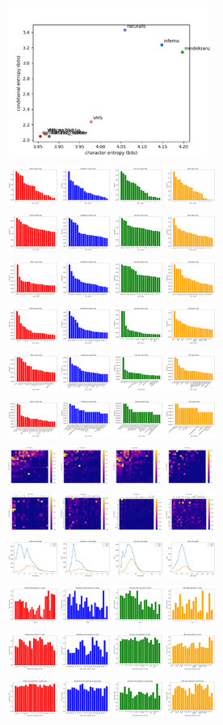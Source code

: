 <p float="left">
  <img src="./full_analysis/entropy_comparison.png" width="400" />
</p>
<p float="left">
  <img src="./full_analysis/inferno_char_1-gram_freq.png" width="100" />
  <img src="./full_analysis/meidekranz_char_1-gram_freq.png" width="100" />
  <img src="./full_analysis/naturalis_char_1-gram_freq.png" width="100" />
  <img src="./full_analysis/VMS_char_1-gram_freq.png" width="100" />
</p>
<p float="left">
  <img src="./full_analysis/inferno_char_2-gram_freq.png" width="100" />
  <img src="./full_analysis/meidekranz_char_2-gram_freq.png" width="100" />
  <img src="./full_analysis/naturalis_char_2-gram_freq.png" width="100" />
  <img src="./full_analysis/VMS_char_2-gram_freq.png" width="100" />
</p>
<p float="left">
  <img src="./full_analysis/inferno_char_3-gram_freq.png" width="100" />
  <img src="./full_analysis/meidekranz_char_3-gram_freq.png" width="100" />
  <img src="./full_analysis/naturalis_char_3-gram_freq.png" width="100" />
  <img src="./full_analysis/VMS_char_3-gram_freq.png" width="100" />
</p>
<p float="left">
  <img src="./full_analysis/inferno_word_1-gram_freq.png" width="100" />
  <img src="./full_analysis/meidekranz_word_1-gram_freq.png" width="100" />
  <img src="./full_analysis/naturalis_word_1-gram_freq.png" width="100" />
  <img src="./full_analysis/VMS_word_1-gram_freq.png" width="100" />
</p>
<p float="left">
  <img src="./full_analysis/inferno_word_2-gram_freq.png" width="100" />
  <img src="./full_analysis/meidekranz_word_2-gram_freq.png" width="100" />
  <img src="./full_analysis/naturalis_word_2-gram_freq.png" width="100" />
  <img src="./full_analysis/VMS_word_2-gram_freq.png" width="100" />
</p>
<p float="left">
  <img src="./full_analysis/inferno_word_3-gram_freq.png" width="100" />
  <img src="./full_analysis/meidekranz_word_3-gram_freq.png" width="100" />
  <img src="./full_analysis/naturalis_word_3-gram_freq.png" width="100" />
  <img src="./full_analysis/VMS_word_3-gram_freq.png" width="100" />
</p>
<p float="left">
  <img src="./full_analysis/inferno_char_cooccurence_heatmap.png" width="100" />
  <img src="./full_analysis/meidekranz_char_cooccurence_heatmap.png" width="100" />
  <img src="./full_analysis/naturalis_char_cooccurence_heatmap.png" width="100" />
  <img src="./full_analysis/VMS_char_cooccurence_heatmap.png" width="100" />
</p>
<p float="left">
  <img src="./full_analysis/inferno_word_cooccurence_heatmap.png" width="100" />
  <img src="./full_analysis/meidekranz_word_cooccurence_heatmap.png" width="100" />
  <img src="./full_analysis/naturalis_word_cooccurence_heatmap.png" width="100" />
  <img src="./full_analysis/VMS_word_cooccurence_heatmap.png" width="100" />
</p>
<p float="left">
  <img src="./full_analysis/inferno_word_lengths.png" width="100" />
  <img src="./full_analysis/meidekranz_word_lengths.png" width="100" />
  <img src="./full_analysis/naturalis_word_lengths.png" width="100" />
  <img src="./full_analysis/VMS_word_lengths.png" width="100" />
</p>
<p float="left">
  <img src="./full_analysis/inferno_letters_pos_in_words.png" width="100" />
  <img src="./full_analysis/meidekranz_letters_pos_in_words.png" width="100" />
  <img src="./full_analysis/naturalis_letters_pos_in_words.png" width="100" />
  <img src="./full_analysis/VMS_letters_pos_in_words.png" width="100" />
</p>
<p float="left">
  <img src="./full_analysis/inferno_words_pos_in_lines.png" width="100" />
  <img src="./full_analysis/meidekranz_words_pos_in_lines.png" width="100" />
  <img src="./full_analysis/naturalis_words_pos_in_lines.png" width="100" />
  <img src="./full_analysis/VMS_words_pos_in_lines.png" width="100" />
</p>
<p float="left">
  <img src="./full_analysis/inferno_words_pos_in_manuscript.png" width="100" />
  <img src="./full_analysis/meidekranz_words_pos_in_manuscript.png" width="100" />
  <img src="./full_analysis/naturalis_words_pos_in_manuscript.png" width="100" />
  <img src="./full_analysis/VMS_words_pos_in_manuscript.png" width="100" />
</p>